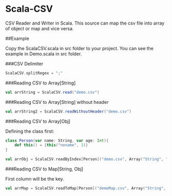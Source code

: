 # Scala-CSV

CSV Reader and Writer in Scala. This source can map the csv file into array of object or map and vice versa.

##Example

Copy the ScalaCSV.scala in src folder to your project. You can see the example in Demo.scala in src folder.

###CSV Delimiter

```scala
ScalaCSV.splitRegex = ";"
```

###Reading CSV to Array[String]
```scala
val arrString = ScalaCSV.read("demo.csv")
```

###Reading CSV to Array[String] without header
```scala
val arrString2 = ScalaCSV.readWithoutHeader("demo.csv")
```
###Reading CSV to Array[Obj]

Defining the class first:
```scala
class Person(var name: String, var age: Int){
    def this() = {this("noname", 1)}
}
```
```scala
val arrObj = ScalaCSV.readByIndex[Person]("demo.csv", Array("String", "Int"))
```

###Reading CSV to Map[String, Obj]

First column will be the key.
```scala
val arrMap = ScalaCSV.readToMap[Person]("demoMap.csv", Array("String", "Int"))
```
